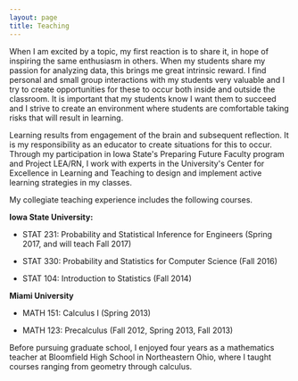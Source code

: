 ```yaml
---
layout: page
title: Teaching
---
```


When I am excited  by a topic, my first reaction is to share it, in hope of inspiring the same enthusiasm in others. When my students share my passion for analyzing data, this brings me great intrinsic reward. I find personal and small group interactions with my students very valuable and I try to create opportunities for these to occur both inside and outside the classroom. It is important that my students know I want them to succeed and I strive to create an environment where students are comfortable taking risks that will result in learning. 

Learning results from engagement of the brain and subsequent reflection. It is my responsibility as an educator to create situations for this to occur. Through my participation in Iowa State's Preparing Future Faculty program and Project LEA/RN, I work with experts in the University's Center for Excellence in Learning and Teaching to design and implement active learning strategies in my classes. 

My collegiate teaching experience includes the following courses. 

**Iowa State University:**

* STAT 231: Probability and Statistical Inference for Engineers (Spring 2017, and will teach Fall 2017) 

* STAT 330: Probability and Statistics for Computer Science (Fall 2016)

* STAT 104: Introduction to Statistics (Fall 2014) 

**Miami University**

* MATH 151: Calculus I (Spring 2013)

* MATH 123: Precalculus (Fall 2012, Spring 2013, Fall 2013)


Before pursuing graduate school, I enjoyed four years as a mathematics teacher at Bloomfield High School in Northeastern Ohio, where I taught courses ranging from geometry through calculus. 
